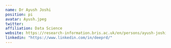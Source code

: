 ```yaml
---
name: Dr Ayush Joshi
position: pi
avatar: Ayush.jpeg
twitter: 
affiliation: Data Science
website: https://research-information.bris.ac.uk/en/persons/ayush-joshi
linkedin: "https://www.linkedin.com/in/deeprd/"
---
```

